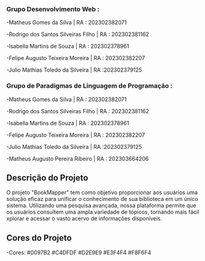 ### Grupo Desenvolvimento Web :

-Matheus Gomes da Silva | RA : 202302382071

-Rodrigo dos Santos Silveiras Filho | RA : 202302381162

-Isabella Martins de Souza | RA : 202302378961

-Felipe Augusto Teixeira Moreira | RA : 202302382207

-Julio Mathias Toledo da Silveira | RA :202302379125

### Grupo de Paradigmas de Linguagem de Programação : 

-Matheus Gomes da Silva | RA : 202302382071

-Rodrigo dos Santos Silveiras Filho | RA : 202302381162

-Isabella Martins de Souza | RA : 202302378961

-Felipe Augusto Teixeira Moreira | RA : 202302382207

-Julio Mathias Toledo da Silveira | RA :202302379125

-Matheus Augusto Pereira Ribeiro | RA : 202303664206

## Descrição do Projeto

O projeto "BookMapper" tem como objetivo proporcionar aos usuários uma solução eficaz para unificar o conhecimento de sua biblioteca em um único sistema. Utilizando uma pesquisa avançada, nossa plataforma permite que os usuários consultem uma ampla variedade de tópicos, tornando mais fácil xplorar e acessar o vasto acervo de informações disponíveis.


## Cores do Projeto

-Cores: #0097B2 #C4DFDF #D2E9E9 #E3F4F4 #F8F6F4
        


